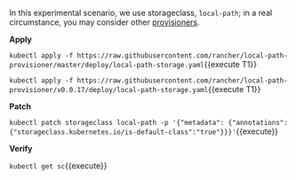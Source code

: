 
In this experimental scenario, we use storageclass, `local-path`; in a real circumstance, you may consider other [provisioners](https://kubernetes.io/docs/concepts/storage/storage-classes/).

**Apply**

`kubectl apply -f https://raw.githubusercontent.com/rancher/local-path-provisioner/master/deploy/local-path-storage.yaml`{{execute T1}}

`kubectl apply -f https://raw.githubusercontent.com/rancher/local-path-provisioner/v0.0.17/deploy/local-path-storage.yaml`{{execute T1}}

**Patch**

`kubectl patch storageclass local-path -p '{"metadata": {"annotations":{"storageclass.kubernetes.io/is-default-class":"true"}}}'`{{execute}}

**Verify**

`kubectl get sc`{{execute}}
